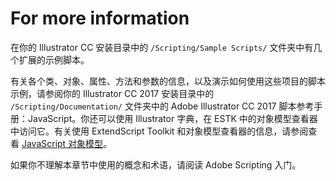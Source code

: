 # For more information

在你的 Illustrator CC  安装目录中的 `/Scripting/Sample Scripts/` 文件夹中有几个扩展的示例脚本。

有关各个类、对象、属性、方法和参数的信息，以及演示如何使用这些项目的脚本示例，请参阅你的 Illustrator CC 2017 安装目录中的 `/Scripting/Documentation/` 文件夹中的 Adobe Illustrator CC 2017 脚本参考手册：JavaScript。你还可以使用 Illustrator 字典，在 ESTK 中的对象模型查看器中访问它。有关使用 ExtendScript Toolkit 和对象模型查看器的信息，请参阅查看 [JavaScript 对象模型](https://ai-scripting.docsforadobe.dev/introduction/viewingTheObjectModel.html#introduction-viewingtheobjectmodel-javascript)。

如果你不理解本章节中使用的概念和术语，请阅读 Adobe Scripting 入门。

